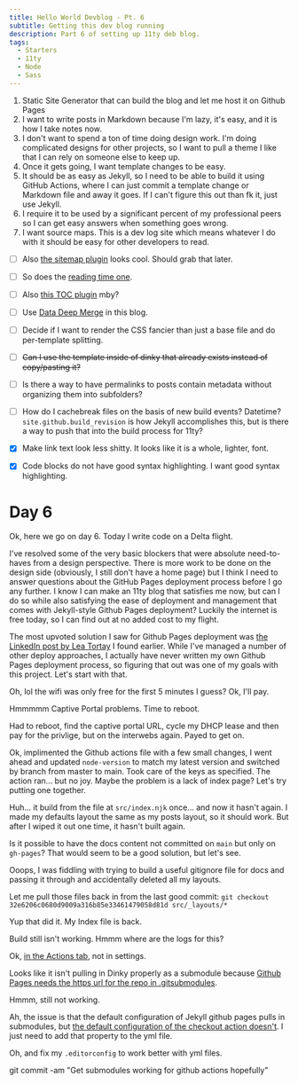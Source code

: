 ```yaml
---
title: Hello World Devblog - Pt. 6
subtitle: Getting this dev blog running
description: Part 6 of setting up 11ty deb blog.
tags:
  - Starters
  - 11ty
  - Node
  - Sass
---
```



1. Static Site Generator that can build the blog and let me host it on Github Pages
2. I want to write posts in Markdown because I'm lazy, it's easy, and it is how I take notes now.
3. I don't want to spend a ton of time doing design work. I'm doing complicated designs for other projects, so I want to pull a theme I like that I can rely on someone else to keep up.
4. Once it gets going, I want template changes to be easy.
5. It should be as easy as Jekyll, so I need to be able to build it using GitHub Actions, where I can just commit a template change or Markdown file and away it goes. If I can't figure this out than fk it, just use Jekyll.
6. I require it to be used by a significant percent of my professional peers so I can get easy answers when something goes wrong.
7. I want source maps. This is a dev log site which means whatever I do with it should be easy for other developers to read.

- [ ] Also [the sitemap plugin](https://www.npmjs.com/package/@quasibit/eleventy-plugin-sitemap) looks cool. Should grab that later.

- [ ] So does the [reading time one](https://www.npmjs.com/package/eleventy-plugin-reading-time).

- [ ] Also [this TOC plugin](https://github.com/jdsteinbach/eleventy-plugin-toc/blob/master/src/BuildTOC.js) mby?

- [ ] Use [Data Deep Merge](https://www.11ty.dev/docs/data-deep-merge/) in this blog.

- [ ] Decide if I want to render the CSS fancier than just a base file and do per-template splitting.

<s>

- [ ] Can I use the template inside of dinky that already exists instead of copy/pasting it?

</s>

- [ ] Is there a way to have permalinks to posts contain metadata without organizing them into subfolders?

- [ ] How do I cachebreak files on the basis of new build events? Datetime? `site.github.build_revision` is how Jekyll accomplishes this, but is there a way to push that into the build process for 11ty?

- [x] Make link text look less shitty. It looks like it is a whole, lighter, font.

- [x] Code blocks do not have good syntax highlighting. I want good syntax highlighting.

# Day 6

Ok, here we go on day 6. Today I write code on a Delta flight.

I've resolved some of the very basic blockers that were absolute need-to-haves from a design perspective. There is more work to be done on the design side (obviously, I still don't have a home page) but I think I need to answer questions about the GitHub Pages deployment process before I go any further. I know I can make an 11ty blog that satisfies me now, but can I do so while also satisfying the ease of deployment and management that comes with Jekyll-style Github Pages deployment? Luckily the internet is free today, so I can find out at no added cost to my flight.

The most upvoted solution I saw for Github Pages deployment was [the LinkedIn post by Lea Tortay](https://www.linkedin.com/pulse/eleventy-github-pages-lea-tortay/) I found earlier. While I've managed a number of other deploy approaches, I actually have never written my own Github Pages deployment process, so figuring that out was one of my goals with this project. Let's start with that.

Oh, lol the wifi was only free for the first 5 minutes I guess? Ok, I'll pay.

Hmmmmm Captive Portal problems. Time to reboot.

Had to reboot, find the captive portal URL, cycle my DHCP lease and then pay for the privlige, but on the interwebs again. Payed to get on.

Ok, implimented the Github actions file with a few small changes, I went ahead and updated `node-version` to match my latest version and switched by branch from master to main. Took care of the keys as specified. The action ran... but no joy. Maybe the problem is a lack of index page? Let's try putting one together.

Huh... it build from the file at `src/index.njk` once... and now it hasn't again. I made my defaults layout the same as my posts layout, so it should work. But after I wiped it out one time, it hasn't built again.

Is it possible to have the docs content not committed on `main` but only on `gh-pages`? That would seem to be a good solution, but let's see.

Ooops, I was fiddling with trying to build a useful gitignore file for docs and passing it through and accidentally deleted all my layouts.

Let me pull those files back in from the last good commit: `git checkout 32e6206c0680d9009a316b85e33461479058d81d src/_layouts/*`

Yup that did it. My Index file is back.

Build still isn't working. Hmmm where are the logs for this?

Ok, [in the Actions tab](https://github.com/AramZS/devblog/actions), not in settings.

Looks like it isn't pulling in Dinky properly as a submodule because [Github Pages needs the https url for the repo in .gitsubmodules](https://docs.github.com/en/pages/getting-started-with-github-pages/using-submodules-with-github-pages).

Hmmm, still not working.

Ah, the issue is that the default configuration of Jekyll github pages pulls in submodules, but [the default configuration of the checkout action doesn't](https://github.com/actions/checkout). I just need to add that property to the yml file.

Oh, and fix my `.editorconfig` to work better with yml files.

git commit -am "Get submodules working for github actions hopefully"
